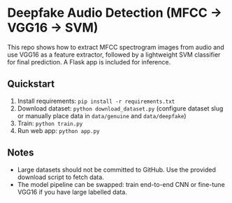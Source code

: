 # Deepfake Audio Detection (MFCC -> VGG16 -> SVM)

This repo shows how to extract MFCC spectrogram images from audio and use VGG16 as a feature extractor, followed by a lightweight SVM classifier for final prediction. A Flask app is included for inference.

## Quickstart
1. Install requirements: `pip install -r requirements.txt`
2. Download dataset: `python download_dataset.py` (configure dataset slug or manually place data in `data/genuine` and `data/deepfake`)
3. Train: `python train.py`
4. Run web app: `python app.py`

## Notes
- Large datasets should not be committed to GitHub. Use the provided download script to fetch data.
- The model pipeline can be swapped: train end-to-end CNN or fine-tune VGG16 if you have large labelled data.
